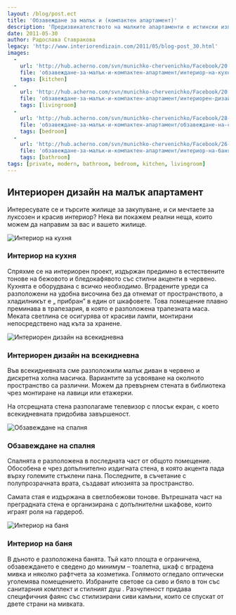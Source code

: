```yaml
---
layout: /blog/post.ect
title: 'Обзавеждане за малък и (компактен апартамент)'
description: 'Предизвикателството на малките апартаменти е истински изпит за дизайнерските умения. Голямата трудност произлиза от факта, че на сравнително ограничена площ искаме да разположим с всекидневна, спалня, кухня и трапезария, без помещенията да изглеждат ограничени и нефункционални.'
date: 2011-05-30
author: Радослава Ставракова
legacy: 'http://www.interiorendizain.com/2011/05/blog-post_30.html'
images:
  -
    url: 'http://hub.acherno.com/svn/munichko-chervenichko/Facebook/20.2-h_f.bmp'
    file: 'обзавеждане-за-малък-и-компактен-апартамент/интериор-на-кухня.jpg'
    tags: [kitchen]
  -
    url: 'http://hub.acherno.com/svn/munichko-chervenichko/Facebook/20.1-h.bmp'
    file: 'обзавеждане-за-малък-и-компактен-апартамент/интериорен-дизайн-на-всекидневна.jpg'
    tags: [livingroom]
  -
    url: 'http://hub.acherno.com/svn/munichko-chervenichko/Facebook/28-s.bmp'
    file: 'обзавеждане-за-малък-и-компактен-апартамент/обзавеждане-на-спалня.jpg'
    tags: [bedroom]
  -
    url: 'http://hub.acherno.com/svn/munichko-chervenichko/Facebook/26-b.bmp'
    file: 'обзавеждане-за-малък-и-компактен-апартамент/интериор-на-баня.jpg'
    tags: [bathroom]
tags: [private, modern, bathroom, bedroom, kitchen, livingroom]
---
```

## **Интериорен дизайн** на малък апартамент
Интересувате се и търсите жилище за закупуване, и си мечтаете за луксозен и красив интериор? Нека ви покажем реални неща, които можем да направим за вас и вашето жилище.

![Интериор на кухня](обзавеждане-за-малък-и-компактен-апартамент/интериор-на-кухня.jpg)
### Интериор на **кухня**

Спряхме се на интериорен проект, издържан предимно в естествените тонове на бежовото и бледокафявото със стилни акценти в червено. Кухнята е оборудвана с всичко необходимо. Вградените уреди са разположени на удобна височина без да отнемат от пространството, а хладилникът е „ прибран” в един от шкафовете. Това помещение плавно преминава в трапезария, в която е разположена трапезната маса. Меката светлина се осигурява от красиви лампи, монтирани непосредствено над къта за хранене.

![Интериорен дизайн на всекидневна](обзавеждане-за-малък-и-компактен-апартамент/интериорен-дизайн-на-всекидневна.jpg)
### Интериорен дизайн на **всекидневна**

Във всекидневната сме разположили малък диван в червено и дискретна холна масичка. Вариантите за усвояване на околното пространство са различни. Можем  да превърнем стената в библиотека  чрез монтиране на лавици или етажерки.

На отсрещната стена разполагаме телевизор с плосък екран, с което всекидневната придобива завършеност.

![Обзавеждане на спалня](обзавеждане-за-малък-и-компактен-апартамент/обзавеждане-на-спалня.jpg)
### Обзавеждане на **спалня**

Спалнята е разположена в последната част от общото помещение. Обособена е чрез допълнително издигната стена, в която акцента пада върху големите стъклени пана. Последните, в съчетание с полупрозрачната врата, създават илюзията за пространство.

Самата стая е издържана в светлобежови тонове. Вътрешната част на преградната стена е организирана с допълнителни шкафове, които играят роля на гардероб. 

![Интериор на баня](обзавеждане-за-малък-и-компактен-апартамент/интериор-на-баня.jpg)
### Интериор на **баня**

В дъното е разположена банята. Тъй като площта е ограничена, обзавеждането е сведено до минимум – тоалетна, шкаф с вградена мивка и няколко рафтчета за козметика. Голямото огледало оптически уголемява помещението. Избраните светове са сиво и бяло в тон със санитарния комплект и стилният душ . Разчупеност придава специфичния фаянс със стилизирани сиви камъни, които се спускат от двете страни на мивката.